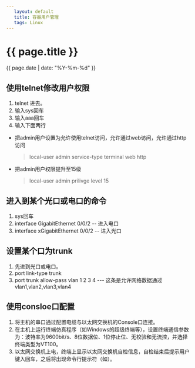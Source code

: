 ```yaml
---
   layout: default
   title: 容器用户管理
   tags: Linux
---
```


# {{ page.title }}
{{ page.date | date: "%Y-%m-%d"  }}

## 使用telnet修改用户权限
1. telnet 进去。
2. 输入sys回车
3. 输入aaa回车
4. 输入下面两行
  - 把admin用户设置为允许使用telnet访问，允许通过web访问，允许通过http访问
    >local-user admin service-type terminal web http 
  - 把admin用户权限提升至15级
    >local-user admin prilivge level 15
 

## 进入到某个光口或电口的命令
1. sys回车
2. interface GigabitEthernet 0/0/2 -- 进入电口
3. interface xGigabitEthernet 0/0/2 -- 进入光口

## 设置某个口为trunk
1. 先进到光口或电口。
2. port link-type trunk
3. port trunk allow-pass vlan 1 2 3 4 --- 这条是允许网络数据通过vlan1,vlan2,vlan3,vlan4
 
## 使用consloe口配置
1. 将主机的串口通过配置电缆与以太网交换机的Console口连接。
2. 在主机上运行终端仿真程序（如Windows的超级终端等），设置终端通信参数为：波特率为9600bit/s、8位数据位、1位停止位、无校验和无流控，并选择终端类型为VT100。
3. 以太网交换机上电，终端上显示以太网交换机自检信息，自检结束后提示用户键入回车，之后将出现命令行提示符（如<Quidway>）。
